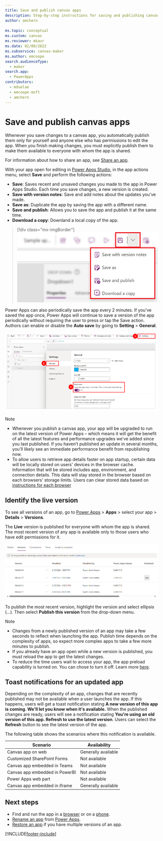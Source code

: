 ```yaml
---
title: Save and publish canvas apps
description: Step-by-step instructions for saving and publishing canvas apps.
author: amchern

ms.topic: conceptual
ms.custom: canvas
ms.reviewer: mkaur
ms.date: 02/09/2022
ms.subservice: canvas-maker
ms.author: emcoope
search.audienceType: 
  - maker
search.app: 
  - PowerApps
contributors:
  - mduelae
  - emcoope-msft
  - amchern
---
```

# Save and publish canvas apps

Whenever you save changes to a canvas app, you automatically publish them only for yourself and anyone else who has permissions to edit the app. When you finish making changes, you must explicitly publish them to make them available to everyone with whom the app is shared.

For information about how to share an app, see [Share an app](share-app.md).

 With your app open for editing in [Power Apps Studio](https://create.powerapps.com), in the app actions menu, select **Save** and perform the following actions:

- **Save**: Saves recent and unsaved changes you made to the app in Power Apps Studio. Each time you save changes, a new version is created.
- **Save with version notes**: Save and add notes about the updates you've made.
- **Save as**: Duplicate the app by saving the app with a different name.
- **Save and publish**: Allows you to save the app and publish it at the same time.
- **Download a copy**: Downland a local copy of the app.


> [!div class="mx-imgBorder"] 
> ![Studio save options.](media/studio/pa-studio-save-options.png)


Power Apps can also periodically save the app every 2 minutes. If you've saved the app once, Power Apps will continue to save a version of the app periodically without requiring the user to press or tap the Save action. Authors can enable or disable the **Auto save** by going to **Setting** > **General**.

![Auto save setting.](./media/save-publish-app/autosave.png)


   > [!NOTE]
   > - Whenever you publish a canvas app, your app will be upgraded to run on the latest version of Power Apps – which means it will get the benefit of all the latest features and performance upgrades we’ve added since you last published. If you haven’t published an update in several months, you’ll likely see an immediate performance benefit from republishing now.
   > - To allow users to retrieve app details faster on app startup, certain data will be locally stored on users' devices in the browser cache. Information that will be stored includes app, environment, and connection details. This data will stay stored in the browser based on each browsers’ storage limits. Users can clear stored data based on [instructions for each browser](/troubleshoot/power-platform/power-apps/troubleshooting-startup-issues)

## Identify the live version

To see all versions of an app, go to [Power Apps](https://make.powerapps.com?utm_source=padocs&utm_medium=linkinadoc&utm_campaign=referralsfromdoc) > **Apps** > select your app > **Details** > **Versions**.

The **Live** version is published for everyone with whom the app is shared. The most recent version of any app is available only to those users who have edit permissions for it.

![Publish from portal.](./media/save-publish-app/publish-portal.png)

To publish the most recent version, highlight the version and select ellipsis (...). Then select **Publish this version** from the drop-down menu.

> [!NOTE]
> - Changes from a newly published version of an app may take a few seconds to reflect when launching the app. Publish time depends on the complexity of apps, so expect more complex apps to take a few more minutes to publish.
> - If you already have an app open while a new version is published, you must reload the app to get the latest changes.
> - To reduce the time users wait to access your app, the app preload capability is turned on. You can chose to turn it off. Learn more [here](performance-tips.md#enable-preload-app-for-enhanced-performance).

## Toast notifications for an updated app

Depending on the complexity of an app, changes that are recently published may not be available when a user launches the app. If this happens, users will get a toast notification stating **A new version of this app is coming. We'll let you know when it's available.** When the published changes are ready, users will see a notification stating **You're using an old version of this app. Refresh to use the latest version**. Users can select the **Refresh** button to see the latest version of the app.

The following table shows the scenarios where this notification is available.

| Scenario | Availability |
| - | - |
| Canvas app on web | Generally available |
| Customized SharePoint Forms | Not available |
| Canvas app embedded in Teams | Not available | 
| Canvas app embedded in PowerBI | Not available |
| Power Apps web part | Not available |
| Canvas app embedded in iframe | Generally available |

## Next steps

* Find and run the app in a [browser](../../user/run-app-browser.md) or on a [phone](../../mobile/run-powerapps-on-mobile.md).
* [Rename an app](set-name-tile.md) from [Power Apps](https://make.powerapps.com?utm_source=padocs&utm_medium=linkinadoc&utm_campaign=referralsfromdoc).
* [Restore an app](restore-an-app.md) if you have multiple versions of an app.

[!INCLUDE[footer-include](../../includes/footer-banner.md)]
